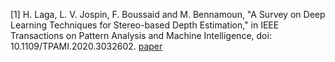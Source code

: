 [1] H. Laga, L. V. Jospin, F. Boussaid and M. Bennamoun, "A Survey on Deep Learning Techniques for Stereo-based Depth Estimation," in IEEE Transactions on Pattern Analysis and Machine Intelligence, doi: 10.1109/TPAMI.2020.3032602. [paper](https://ieeexplore.ieee.org/abstract/document/9233988)